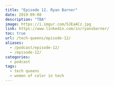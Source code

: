 ```yaml
---
title: "Episode 12. Ryan Barner"
date: 2019-09-08
description: "TBA"
image: https://i.imgur.com/5JEaACz.jpg
link: https://www.linkedin.com/in/ryansbarner/
toc: true
url: /tech-queens/episode-12/
aliases:
  - /podcast/episode-12/
  - /episode-12/
categories:
  - podcast
tags:
  - tech queens
  - women of color in tech
---
```

